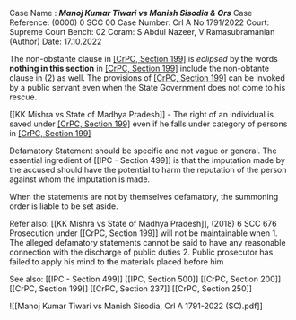 Case Name : ***Manoj Kumar Tiwari vs Manish Sisodia & Ors***
Case Reference: (0000) 0 SCC 00
Case Number: Crl A No 1791/2022
Court: Supreme Court
Bench: 02
Coram: S Abdul Nazeer, V Ramasubramanian (Author)
Date: 17.10.2022

The non-obstante clause in [[CrPC, Section 199]](2) is *eclipsed* by the words **nothing in this section** in  [[CrPC, Section 199]](6) include the non-obtante clause in (2) as well.
The provisions of  [[CrPC, Section 199]](6) can be invoked by a public servant even when the State Government does not come to his rescue.

[[KK Mishra vs State of Madhya Pradesh]] - The right of an individual is saved under  [[CrPC, Section 199]](6) even if he falls under category of persons in  [[CrPC, Section 199]](2)

Defamatory Statement should be specific and not vague or general.
The essential ingredient of [[IPC - Section 499]] is that the imputation made by the accused should have the potential to harm the reputation of the person against whom the imputation is made.

When the statements are not by themselves defamatory, the summoning order is liable to be set aside.

Refer also:
[[KK Mishra vs State of Madhya Pradesh]], (2018) 6 SCC 676
	Prosecution under  [[CrPC, Section 199]] will not be maintainable when
		1. The alleged defamatory statements cannot be said to have any reasonable connection with the discharge of public duties
		2. Public prosecutor has failed to apply his mind to the materials placed before him

See also:
[[IPC - Section 499]]
[[IPC, Section 500]]
[[CrPC, Section 200]]
[[CrPC, Section 199]]
[[CrPC, Section 237]]
[[CrPC, Section 250]]

![[Manoj Kumar Tiwari vs Manish Sisodia, Crl A 1791-2022 (SC).pdf]]